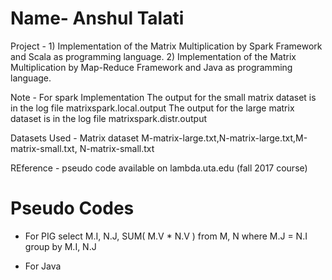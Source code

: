 # Name- Anshul Talati 


Project - 1) Implementation of the Matrix Multiplication by Spark Framework and Scala as programming language.
          2) Implementation of the Matrix Multiplication by Map-Reduce Framework and Java as programming language.

Note - For spark Implementation
		The output for the small matrix dataset is in the log file matrixspark.local.output
		The output for the large matrix dataset is in the log file matrixspark.distr.output
	

Datasets Used - Matrix dataset M-matrix-large.txt,N-matrix-large.txt,M-matrix-small.txt, N-matrix-small.txt

REference - pseudo code available on lambda.uta.edu (fall 2017 course)

# Pseudo Codes

* For PIG 
	select M.I, N.J, SUM( M.V * N.V )
	from M, N
	where M.J = N.I
	group by M.I, N.J
	
* For Java 
	
